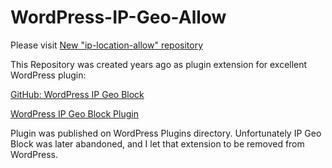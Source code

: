 # WordPress-IP-Geo-Allow

Please visit [New "ip-location-allow" repository](https://github.com/ddur/ip-location-allow)

This Repository was created years ago as plugin extension for excellent WordPress plugin:

[GitHub: WordPress IP Geo Block](https://github.com/tokkonopapa/WordPress-IP-Geo-Block) 

[WordPress IP Geo Block Plugin](https://wordpress.org/plugins/ip-geo-block/)

Plugin was published on WordPress Plugins directory. Unfortunately IP Geo Block was later abandoned, and I let that extension to be removed from WordPress.
